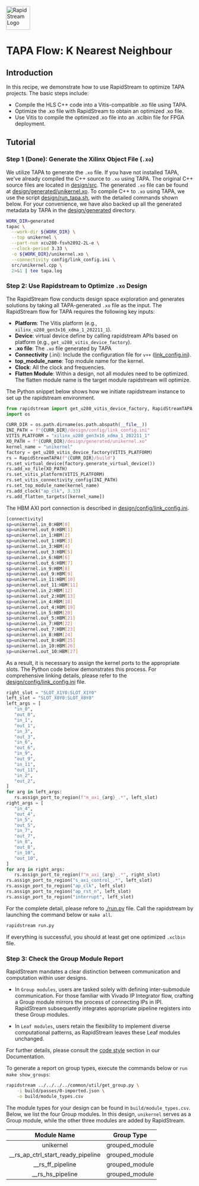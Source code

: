 <!--
Copyright (c) 2024 RapidStream Design Automation, Inc. and contributors.  All rights reserved.
The contributor(s) of this file has/have agreed to the RapidStream Contributor License Agreement.
-->

<img src="https://imagedelivery.net/AU8IzMTGgpVmEBfwPILIgw/1b565657-df33-41f9-f29e-0d539743e700/128" width="64px" alt="RapidStream Logo" />

# TAPA Flow: K Nearest Neighbour

## Introduction


In this recipe, we demonstrate how to use RapidStream to optimize TAPA projects. The basic steps include:

- Compile the HLS C++ code into a Vitis-compatible .xo file using TAPA.
- Optimize the .xo file with RapidStream to obtain an optimized .xo file.
- Use Vitis to compile the optimized .xo file into an .xclbin file for FPGA deployment.

## Tutorial

### Step 1 (Done): Generate the Xilinx Object File (`.xo`)


We utilize TAPA to generate the `.xo` file. If you have not installed TAPA, we've already compiled the C++ source to `.xo` using TAPA. The original C++ source files are located in [design/src](design/src). The generated `.xo` file can be found at [design/generated/unikernel.xo](design/generated/unikernel.xo). To compile C++ to `.xo` using TAPA, we use the script [design/run_tapa.sh](design/run_tapa.sh), with the detailed commands shown below. For your convenience, we have also backed up all the generated metadata by TAPA in the [design/generated](design/generated/) directory.

```bash
WORK_DIR=generated
tapac \
  --work-dir ${WORK_DIR} \
  --top unikernel \
  --part-num xcu280-fsvh2892-2L-e \
  --clock-period 3.33 \
  -o ${WORK_DIR}/unikernel.xo \
  --connectivity config/link_config.ini \
  src/unikernel.cpp \
  2>&1 | tee tapa.log

```

### Step 2: Use Rapidstream to Optimize `.xo` Design

The RapidStream flow conducts design space exploration and generates solutions  by taking all TAPA-generated `.xo` file as the input.
The RapidStream flow for TAPA requires the following key inputs:

- **Platform**: The Vitis platform (e.g., `xilinx_u280_gen3x16_xdma_1_202211_1`).
- **Device**: virtual device define by calling rapidstream APIs based on platform (e.g., `get_u280_vitis_device_factory`).
- **.xo file**: The `.xo` file generated by TAPA
- **Connectivity** (.ini): Include the configuration file for `v++` ([link_config.ini](design/config/run.py/link_config.ini)).
- **top_module_name**: Top module name for the kernel.
- **Clock**: All the clock and frequencies.
- **Flatten Module**: Within a design, not all modules need to be optimized. The flatten module name is the target module rapidstream will optimize.

The Python snippet below shows how we initiate rapidstream instance to set up the rapidstream environment.

```Python
from rapidstream import get_u280_vitis_device_factory, RapidStreamTAPA
import os

CURR_DIR = os.path.dirname(os.path.abspath(__file__))
INI_PATH = f"{CURR_DIR}/design/config/link_config.ini"
VITIS_PLATFORM = "xilinx_u280_gen3x16_xdma_1_202211_1"
XO_PATH = f"{CURR_DIR}/design/generated/unikernel.xo"
kernel_name = "unikernel"
factory = get_u280_vitis_device_factory(VITIS_PLATFORM)
rs = RapidStreamTAPA(f"{CURR_DIR}/build")
rs.set_virtual_device(factory.generate_virtual_device())
rs.add_xo_file(XO_PATH)
rs.set_vitis_platform(VITIS_PLATFORM)
rs.set_vitis_connectivity_config(INI_PATH)
rs.set_top_module_name(kernel_name)
rs.add_clock("ap_clk", 3.33)
rs.add_flatten_targets([kernel_name])
```

The HBM AXI port connection is described in [design/config/link_config.ini](design/config/run.py/link_config.ini).

```bash
[connectivity]
sp=unikernel.in_0:HBM[0]
sp=unikernel.out_0:HBM[1]
sp=unikernel.in_1:HBM[2]
sp=unikernel.out_1:HBM[3]
sp=unikernel.in_3:HBM[4]
sp=unikernel.out_3:HBM[5]
sp=unikernel.in_6:HBM[6]
sp=unikernel.out_6:HBM[7]
sp=unikernel.in_9:HBM[8]
sp=unikernel.out_9:HBM[9]
sp=unikernel.in_11:HBM[10]
sp=unikernel.out_11:HBM[11]
sp=unikernel.in_2:HBM[12]
sp=unikernel.out_2:HBM[13]
sp=unikernel.in_4:HBM[18]
sp=unikernel.out_4:HBM[19]
sp=unikernel.in_5:HBM[20]
sp=unikernel.out_5:HBM[21]
sp=unikernel.in_7:HBM[22]
sp=unikernel.out_7:HBM[23]
sp=unikernel.in_8:HBM[24]
sp=unikernel.out_8:HBM[25]
sp=unikernel.in_10:HBM[26]
sp=unikernel.out_10:HBM[27]
```

As a result, it is necessary to assign the kernel ports to the appropriate slots. The Python code below demonstrates this process. For comprehensive linking details, please refer to the [design/config/link_config.ini](design/config/run.py/link_config.ini) file.

 ```Python
right_slot = "SLOT_X1Y0:SLOT_X1Y0"
left_slot = "SLOT_X0Y0:SLOT_X0Y0"
left_args = [
    "in_0",
    "out_0",
    "in_1",
    "out_1",
    "in_3",
    "out_3",
    "in_6",
    "out_6",
    "in_9",
    "out_9",
    "in_11",
    "out_11",
    "in_2",
    "out_2",
]
for arg in left_args:
    rs.assign_port_to_region(f"m_axi_{arg}_.*", left_slot)
right_args = [
    "in_4",
    "out_4",
    "in_5",
    "out_5",
    "in_7",
    "out_7",
    "in_8",
    "out_8",
    "in_10",
    "out_10",
]
for arg in right_args:
    rs.assign_port_to_region(f"m_axi_{arg}_.*", right_slot)
rs.assign_port_to_region("s_axi_control_.*", left_slot)
rs.assign_port_to_region("ap_clk", left_slot)
rs.assign_port_to_region("ap_rst_n", left_slot)
rs.assign_port_to_region("interrupt", left_slot)
```

For the complete detail, please refore to [./run.py](./run.py) file. Call the rapidstream by launching the command below or `make all`.

```bash
rapidstream run.py
```

If everything is successful, you should at least get one optimized `.xclbin` file.




### Step 3: Check the Group Module Report


RapidStream mandates a clear distinction between communication and computation within user designs.

- In `Group modules`, users are tasked solely with defining inter-submodule communication. For those familiar with Vivado IP Integrator flow, crafting a Group module mirrors the process of connecting IPs in IPI. RapidStream subsequently integrates appropriate pipeline registers into these Group modules.

- In `Leaf modules`, users retain the flexibility to implement diverse computational patterns, as RapidStream leaves these Leaf modules unchanged.

For further details, please consult the [code style](https://docs.rapidstream-da.com/required-coding-style/) section in our Documentation.

To generate a report on group types, execute the commands below or `run make show_groups`:

```bash
rapidstream ../../../../common/util/get_group.py \
	-i build/passes/0-imported.json \
	-o build/module_types.csv
```

The module types for your design can be found in `build/module_types.csv`. Below, we list the four Group modules. In this design, `unikernel` serves as a Group module, while the other three modules are added by RapidStream.

| Module Name                      | Group Type     |
|:--------------------------------:|:--------------:|
| unikernel                        | grouped_module |
|__rs_ap_ctrl_start_ready_pipeline | grouped_module |
|__rs_ff_pipeline                  | grouped_module |
|__rs_hs_pipeline                  | grouped_module |
